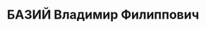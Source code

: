 ---
title: БАЗИЙ Владимир Филиппович
description: '1908 р. н., Харківська обл., смт Панютине Лозівського р-ну, українець,
  член ВКП(б), освіта вища технічна, Сумська обл., м. Білопілля Білопільського р-ну,
  старший інженер технічного бюро паровозного депо

  Арешт 15.07.1937. Військовою колегією Верховного Суду СРСР 3.01.1938 за ст.ст. 54-8,
  54-9, 54-11 КК УСРР засуджений до ВМП. Розстріляний 4.01.1938 у м. Харків

  Реабілітований 29.10.1957 Верховним Судом СРСР.'
---
